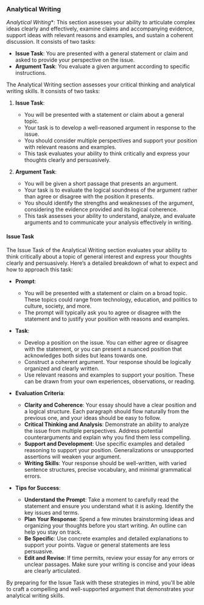 ### Analytical Writing
*Analytical Writing**: This section assesses your ability to articulate complex ideas clearly and effectively, examine claims and accompanying evidence, support ideas with relevant reasons and examples, and sustain a coherent discussion. It consists of two tasks:
   - **Issue Task**: You are presented with a general statement or claim and asked to provide your perspective on the issue.
   - **Argument Task**: You evaluate a given argument according to specific instructions.

The Analytical Writing section assesses your critical thinking and analytical writing skills. It consists of two tasks:

1. **Issue Task**:
   - You will be presented with a statement or claim about a general topic.
   - Your task is to develop a well-reasoned argument in response to the issue.
   - You should consider multiple perspectives and support your position with relevant reasons and examples.
   - This task evaluates your ability to think critically and express your thoughts clearly and persuasively.

2. **Argument Task**:
   - You will be given a short passage that presents an argument.
   - Your task is to evaluate the logical soundness of the argument rather than agree or disagree with the position it presents.
   - You should identify the strengths and weaknesses of the argument, considering the evidence provided and its logical coherence.
   - This task assesses your ability to understand, analyze, and evaluate arguments and to communicate your analysis effectively in writing.

#### Issue Task

The Issue Task of the Analytical Writing section evaluates your ability to think critically about a topic of general interest and express your thoughts clearly and persuasively. Here’s a detailed breakdown of what to expect and how to approach this task:

- **Prompt**:
  - You will be presented with a statement or claim on a broad topic. These topics could range from technology, education, and politics to culture, society, and more.
  - The prompt will typically ask you to agree or disagree with the statement and to justify your position with reasons and examples.

- **Task**:
  - Develop a position on the issue. You can either agree or disagree with the statement, or you can present a nuanced position that acknowledges both sides but leans towards one.
  - Construct a coherent argument. Your response should be logically organized and clearly written.
  - Use relevant reasons and examples to support your position. These can be drawn from your own experiences, observations, or reading.

- **Evaluation Criteria**:
  - **Clarity and Coherence**: Your essay should have a clear position and a logical structure. Each paragraph should flow naturally from the previous one, and your ideas should be easy to follow.
  - **Critical Thinking and Analysis**: Demonstrate an ability to analyze the issue from multiple perspectives. Address potential counterarguments and explain why you find them less compelling.
  - **Support and Development**: Use specific examples and detailed reasoning to support your position. Generalizations or unsupported assertions will weaken your argument.
  - **Writing Skills**: Your response should be well-written, with varied sentence structures, precise vocabulary, and minimal grammatical errors.

- **Tips for Success**:
  - **Understand the Prompt**: Take a moment to carefully read the statement and ensure you understand what it is asking. Identify the key issues and terms.
  - **Plan Your Response**: Spend a few minutes brainstorming ideas and organizing your thoughts before you start writing. An outline can help you stay on track.
  - **Be Specific**: Use concrete examples and detailed explanations to support your points. Vague or general statements are less persuasive.
  - **Edit and Revise**: If time permits, review your essay for any errors or unclear passages. Make sure your writing is concise and your ideas are clearly articulated.

By preparing for the Issue Task with these strategies in mind, you'll be able to craft a compelling and well-supported argument that demonstrates your analytical writing skills.
